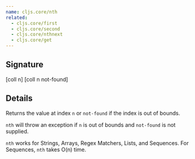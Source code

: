 ```yaml
---
name: cljs.core/nth
related:
  - cljs.core/first
  - cljs.core/second
  - cljs.core/nthnext
  - cljs.core/get
---
```


## Signature
[coll n]
[coll n not-found]


## Details

Returns the value at index `n` or `not-found` if the index is out of bounds.

`nth` will throw an exception if `n` is out of bounds and `not-found` is not
supplied.

`nth` works for Strings, Arrays, Regex Matchers, Lists, and Sequences. For
Sequences, `nth` takes O(n) time.
